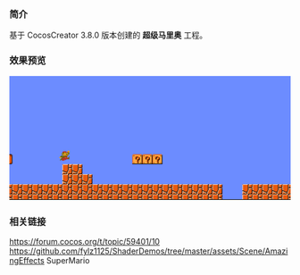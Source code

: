 ### 简介
基于 CocosCreator 3.8.0 版本创建的 **超级马里奥** 工程。

### 效果预览
![image](../../../gif/202207/2022070405.gif)

### 相关链接
https://forum.cocos.org/t/topic/59401/10        
https://github.com/fylz1125/ShaderDemos/tree/master/assets/Scene/AmazingEffects SuperMario